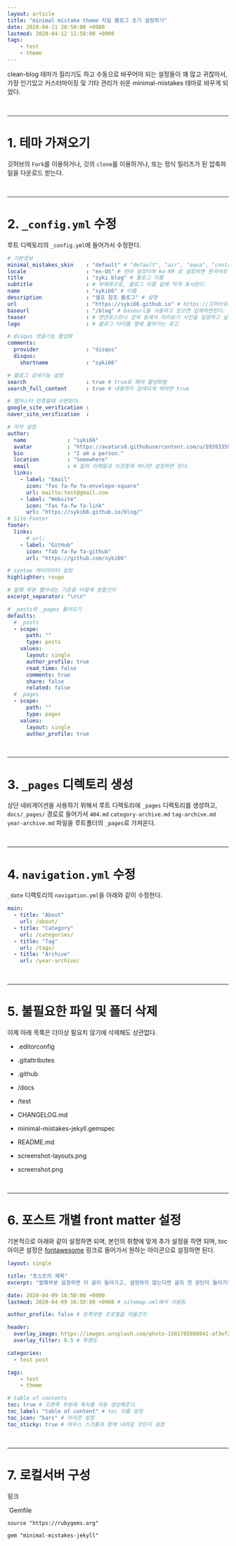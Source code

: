```yaml
---
layout: article
title: "minimal mistake theme 지킬 블로그 초기 설정하기"
date: 2020-04-11 20:50:00 +0900
lastmod: 2020-04-12 11:50:00 +0900
tags: 
    - test
    - theme
---
```





clean-blog 테마가 질리기도 하고 수동으로 바꾸어야 되는 설정들이 꽤 많고 귀찮아서, 가장 인기있고 커스터마이징 및 기타 관리가 쉬운 minimal-mistakes 테마로 바꾸게 되었다.

<br/>

---

# 1. 테마 가져오기

깃허브의 `Fork`를 이용하거나, 깃의 `clone`를 이용하거나, 또는 정식 릴리즈가 된 압축파일을 다운로드 받는다.

<br />

---

# 2. `_config.yml` 수정

루트 디렉토리의 `_config.yml`에 들어가서 수정한다.

```yml
# 기본정보
minimal_mistakes_skin    : "default" # "default", "air", "aqua", "contrast", "dark", "dirt", "neon", "mint", "plum", "sunrise" 중에 원하는 스킨으로 선택한다.
locale                   : "en-US" # 언어 설정이며 ko-KR 로 설정하면 한국어로 바뀐다.
title                    : "syki blog" # 블로그 이름
subtitle                 : # 부제목으로, 블로그 이름 밑에 작게 표시된다.
name                     : "syki66" # 이름
description              : "셀프 참조 블로그" # 설명
url                      : "https://syki66.github.io" # https://깃허브유저네임.github.io 형식으로 입력하면된다.
baseurl                  : "/blog" # baseurl을 사용하고 있으면 입력하면된다.
teaser                   : # 연관포스트나 검색 등에서 미리보기 사진을 설정하고 싶으면 넣으면된다.
logo                     : # 블로그 타이틀 옆에 들어가는 로고

# disqus 댓글기능 활성화
comments:
  provider               : "disqus"
  disqus:
    shortname            : "syki66"

# 블로그 검색기능 설정
search                   : true # true로 해야 활성화됨
search_full_content      : true # 내용까지 검색되게 하려면 true

# 웹마스터 인증할때 쓰면된다.
google_site_verification :
naver_site_verification  :

# 저자 설정
author:
  name             : "syki66"
  avatar           : "https://avatars0.githubusercontent.com/u/59393359?s=460&v=4" # 사진
  bio              : "I am a person."
  location         : "Somewhere"
  email            : # 밑의 이메일과 이것중에 하나만 설정하면 된다.
  links:
    - label: "Email"
      icon: "fas fa-fw fa-envelope-square"
      url: mailto:test@gmail.com
    - label: "Website"
      icon: "fas fa-fw fa-link"
      url: "https://syki66.github.io/blog/"
# Site Footer
footer:
  links:
      # url:
    - label: "GitHub"
      icon: "fab fa-fw fa-github"
      url: "https://github.com/syki66"

# syntax 하이라이터 설정
highlighter: rouge

# 발췌 부분 뽑아내는 기준을 어떻게 정할건지
excerpt_separator: "\n\n"

# _posts와 _pages 불러오기
defaults:
  # _posts
  - scope:
      path: ""
      type: posts
    values:
      layout: single
      author_profile: true
      read_time: false
      comments: true
      share: false
      related: false
  # _pages
  - scope:
      path: ""
      type: pages
    values:
      layout: single
      author_profile: true
```

<br/>

---

# 3. `_pages` 디렉토리 생성

상단 네비게이션을 사용하기 위해서 루트 디렉토리에 `_pages` 디렉토리를 생성하고, `docs/_pages/` 경로로 들어가서 `404.md` `category-archive.md` `tag-archive.md` `year-archive.md` 파일을 루트폴더의 `_pages`로 가져온다.

<br/>

---

# 4. `navigation.yml` 수정

`_date` 디렉토리의 `navigation.yml`을 아래와 같이 수정한다.

```yml
main:
  - title: "About"
    url: /about/
  - title: "Category"
    url: /categories/
  - title: "Tag"
    url: /tags/
  - title: "Archive"
    url: /year-archive/
```

<br/>

---

# 5. 불필요한 파일 및 폴더 삭제

이제 아래 목록은 더이상 필요치 않기에 삭제해도 상관없다.

- .editorconfig

- .gitattributes

- .github

- /docs

- /test

- CHANGELOG.md

- minimal-mistakes-jekyll.gemspec

- README.md

- screenshot-layouts.png

- screenshot.png

<br/>

---

# 6. 포스트 개별 front matter 설정

기본적으로 아래와 같이 설정하면 되며, 본인의 취향에 맞게 추가 설정을 하면 되며, toc 아이콘 설정은 [fontawesome](https://fontawesome.com/icons?d=gallery&s=solid&m=free) 링크로 들어가서 원하는 아이콘으로 설정하면 된다.

```yml
layout: single

title: "포스트의 제목"
excerpt: "발췌부분 설정하면 이 글이 들어가고, 설정하지 않는다면 글의 첫 문단이 들어가게됨"

date: 2020-04-09 16:50:00 +0900
lastmod: 2020-04-09 16:50:00 +0900 # sitemap.xml에서 사용됨

author_profile: false # 왼쪽부분 프로필을 띄울건지

header:
  overlay_image: https://images.unsplash.com/photo-1501785888041-af3ef285b470?ixlib=rb-1.2.1&ixid=eyJhcHBfaWQiOjEyMDd9&auto=format&fit=crop&w=1350&q=80
  overlay_filter: 0.5 # 투명도

categories: 
  - test post

tags: 
    - test
    - theme

# table of contents
toc: true # 오른쪽 부분에 목차를 자동 생성해준다.
toc_label: "table of content" # toc 이름 설정
toc_icon: "bars" # 아이콘 설정
toc_sticky: true # 마우스 스크롤과 함께 내려갈 것인지 설정
```

<br/>

---

# 7. 로컬서버 구성

링크

`Gemfile

```
source "https://rubygems.org"

gem "minimal-mistakes-jekyll"
```